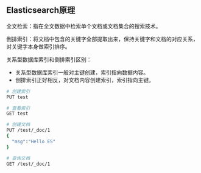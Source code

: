 ## Elasticsearch原理



全文检索：指在全文数据中检索单个文档或文档集合的搜索技术。

倒排索引：将文档中包含的关键字全部提取出来，保持关键字和文档的对应关系，对关键字本身做索引排序。

关系型数据库索引和倒排索引区别：

- 关系型数据库索引一般对主键创建，索引指向数据内容。
- 倒排索引正好相反，对文档内容创建索引，索引指向主键。







```bash
# 创建索引
PUT test

# 查看索引
GET test

# 创建文档
PUT /test/_doc/1
{
  "msg":"Hello ES"
}

# 查询文档
GET /test/_doc/1
```

